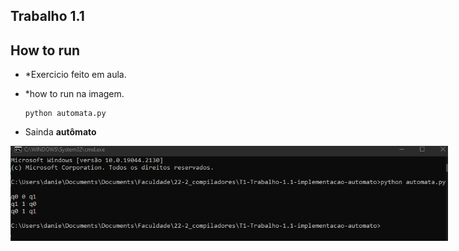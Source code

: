 
## Trabalho 1.1


## How to run

- *Exercicio feito em aula.
- *how to run na imagem.
  ```
  python automata.py
  ```

- Sainda **autômato**

<img
  src="Screenshotautomata.png"
  alt="autômato"
  title="autômato"
  style="display: inline-block; margin: 0 auto; max-width: 700px">
